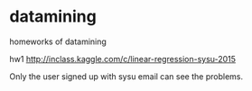 # datamining
homeworks of datamining

hw1 http://inclass.kaggle.com/c/linear-regression-sysu-2015

Only the user signed up with sysu email can see the problems.
